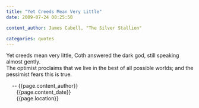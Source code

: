 ```yaml
---
title: "Yet Creeds Mean Very Little"
date: 2009-07-24 08:25:58

content_author: James Cabell, "The Silver Stallion"

categories: quotes
---
```


Yet creeds mean very little, Coth answered the dark god, still speaking
almost gently.  
The optimist proclaims that we live in the best of all possible worlds;
and the pessimist fears this is true.

&nbsp;&nbsp;&nbsp;&nbsp;-- {{page.content_author}} <br>
&nbsp;&nbsp;&nbsp;&nbsp;&nbsp;&nbsp;&nbsp;{{page.content_date}} <br>
&nbsp;&nbsp;&nbsp;&nbsp;&nbsp;&nbsp;&nbsp;{{page.location}}

